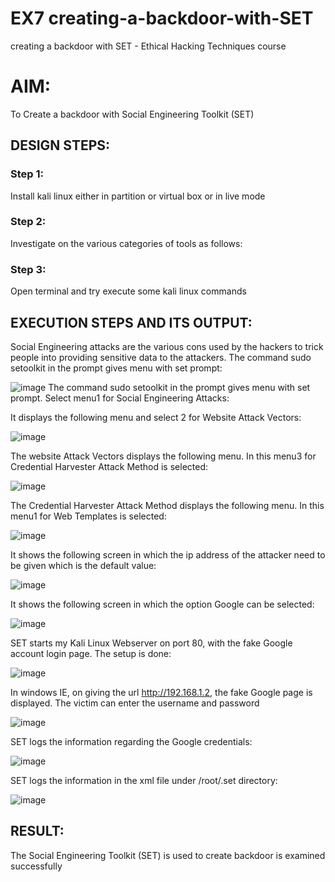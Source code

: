 # EX7 creating-a-backdoor-with-SET
creating a backdoor with SET - Ethical Hacking Techniques course

# AIM:
To Create a backdoor with Social Engineering Toolkit (SET)

## DESIGN STEPS:

### Step 1:
Install kali linux either in partition or virtual box or in live mode
### Step 2:
Investigate on the various categories of tools as follows:
### Step 3:
Open terminal and try execute some kali linux commands

## EXECUTION STEPS AND ITS OUTPUT:
Social Engineering attacks are the various cons used by the hackers to trick people into providing sensitive data to the attackers. 
The command sudo setoolkit in the prompt gives menu with set prompt:

![image](https://github.com/user-attachments/assets/87193f12-06cb-4810-aa77-43c26128d5ec)
The command sudo setoolkit in the prompt gives menu with set prompt. Select menu1 for Social Engineering Attacks:

It displays the following menu and select 2 for Website Attack Vectors:

![image](https://github.com/user-attachments/assets/99b8308f-28bb-49f5-84b6-c9e76ee69c7b)

The website Attack Vectors displays the following menu. In this menu3 for Credential Harvester Attack Method is selected:

![image](https://github.com/user-attachments/assets/e48d5baf-c1a6-4f81-87f6-f852c86b8345)

The Credential Harvester Attack Method displays the following menu. In this menu1 for Web Templates is selected:

![image](https://github.com/user-attachments/assets/03661cf4-9095-49e6-aa11-077ceb0f1a81)

It shows the following screen in which the ip address of the attacker need to be given which is the default value:

![image](https://github.com/user-attachments/assets/27a93b04-48ef-4872-9a4e-bb2534184cf7)

It shows the following screen in which the option Google can be selected:

![image](https://github.com/user-attachments/assets/b208083b-db11-4010-ac70-501986f2571f)

SET starts my Kali Linux Webserver on port 80, with the fake Google account login page. The setup is done:

![image](https://github.com/user-attachments/assets/b93c7550-43bf-444a-a239-69f5d3918b70)

In windows IE, on giving the url http://192.168.1.2, the fake Google page is displayed. The victim can enter the username and password

![image](https://github.com/user-attachments/assets/e248fa0e-b426-4c12-b4ee-8cfaf0c52775)

SET logs the information regarding the Google credentials:

![image](https://github.com/user-attachments/assets/05f1a60e-06df-44ff-b690-1afc68631bac)

SET logs the information in the xml file under /root/.set directory:

![image](https://github.com/user-attachments/assets/f5c0e9ad-a390-4949-9275-20258dea343e)

## RESULT:
The Social Engineering Toolkit (SET) is used to create backdoor is  examined successfully
